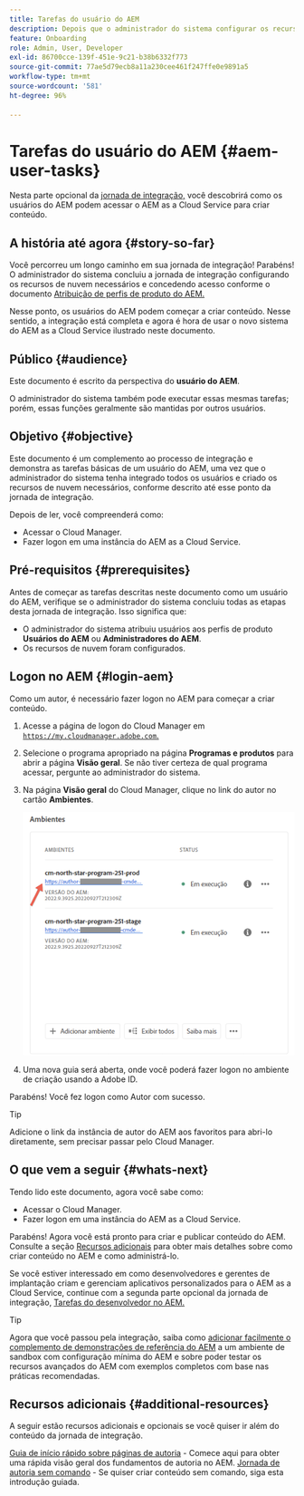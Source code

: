 ```yaml
---
title: Tarefas do usuário do AEM
description: Depois que o administrador do sistema configurar os recursos de nuvem necessários, descubra como os usuários do AEM podem acessar o AEM as a Cloud Service para criar conteúdo.
feature: Onboarding
role: Admin, User, Developer
exl-id: 86700cce-139f-451e-9c21-b38b6332f773
source-git-commit: 77ae5d79ecb8a11a230cee461f247ffe0e9891a5
workflow-type: tm+mt
source-wordcount: '581'
ht-degree: 96%

---
```



# Tarefas do usuário do AEM {#aem-user-tasks}

Nesta parte opcional da [jornada de integração,](overview.md) você descobrirá como os usuários do AEM podem acessar o AEM as a Cloud Service para criar conteúdo.

## A história até agora {#story-so-far}

Você percorreu um longo caminho em sua jornada de integração! Parabéns! O administrador do sistema concluiu a jornada de integração configurando os recursos de nuvem necessários e concedendo acesso conforme o documento [Atribuição de perfis de produto do AEM.](assign-profiles-aem.md)

Nesse ponto, os usuários do AEM podem começar a criar conteúdo. Nesse sentido, a integração está completa e agora é hora de usar o novo sistema do AEM as a Cloud Service ilustrado neste documento.

## Público {#audience}

Este documento é escrito da perspectiva do **usuário do AEM**.

O administrador do sistema também pode executar essas mesmas tarefas; porém, essas funções geralmente são mantidas por outros usuários.

## Objetivo {#objective}

Este documento é um complemento ao processo de integração e demonstra as tarefas básicas de um usuário do AEM, uma vez que o administrador do sistema tenha integrado todos os usuários e criado os recursos de nuvem necessários, conforme descrito até esse ponto da jornada de integração.

Depois de ler, você compreenderá como:

* Acessar o Cloud Manager.
* Fazer logon em uma instância do AEM as a Cloud Service.

## Pré-requisitos {#prerequisites}

Antes de começar as tarefas descritas neste documento como um usuário do AEM, verifique se o administrador do sistema concluiu todas as etapas desta jornada de integração. Isso significa que:

* O administrador do sistema atribuiu usuários aos perfis de produto **Usuários do AEM** ou **Administradores do AEM**.
* Os recursos de nuvem foram configurados.

## Logon no AEM {#login-aem}

Como um autor, é necessário fazer logon no AEM para começar a criar conteúdo.

1. Acesse a página de logon do Cloud Manager em [`https://my.cloudmanager.adobe.com`.](https://my.cloudmanager.adobe.com/)

1. Selecione o programa apropriado na página **Programas e produtos** para abrir a página **Visão geral**. Se não tiver certeza de qual programa acessar, pergunte ao administrador do sistema.

1. Na página **Visão geral** do Cloud Manager, clique no link do autor no cartão **Ambientes**.

   ![Cartão Ambientes](/help/journey-onboarding/assets/author-environ.png)

1. Uma nova guia será aberta, onde você poderá fazer logon no ambiente de criação usando a Adobe ID.

Parabéns! Você fez logon como Autor com sucesso.

>[!TIP]
>
>Adicione o link da instância de autor do AEM aos favoritos para abri-lo diretamente, sem precisar passar pelo Cloud Manager.

## O que vem a seguir {#whats-next}

Tendo lido este documento, agora você sabe como:

* Acessar o Cloud Manager.
* Fazer logon em uma instância do AEM as a Cloud Service.

Parabéns! Agora você está pronto para criar e publicar conteúdo do AEM. Consulte a seção [Recursos adicionais](#additional-resources) para obter mais detalhes sobre como criar conteúdo no AEM e como administrá-lo.

Se você estiver interessado em como desenvolvedores e gerentes de implantação criam e gerenciam aplicativos personalizados para o AEM as a Cloud Service, continue com a segunda parte opcional da jornada de integração, [Tarefas do desenvolvedor no AEM.](developers.md)

>[!TIP]
>
>Agora que você passou pela integração, saiba como [adicionar facilmente o complemento de demonstrações de referência do AEM](/help/journey-sites/demos-add-on/overview.md) a um ambiente de sandbox com configuração mínima do AEM e sobre poder testar os recursos avançados do AEM com exemplos completos com base nas práticas recomendadas.

## Recursos adicionais {#additional-resources}

A seguir estão recursos adicionais e opcionais se você quiser ir além do conteúdo da jornada de integração.

[Guia de início rápido sobre páginas de autoria](/help/sites-cloud/authoring/getting-started/quick-start.md) - Comece aqui para obter uma rápida visão geral dos fundamentos de autoria no AEM.
[Jornada de autoria sem comando](/help/journey-headless/author/overview.md) - Se quiser criar conteúdo sem comando, siga esta introdução guiada.
